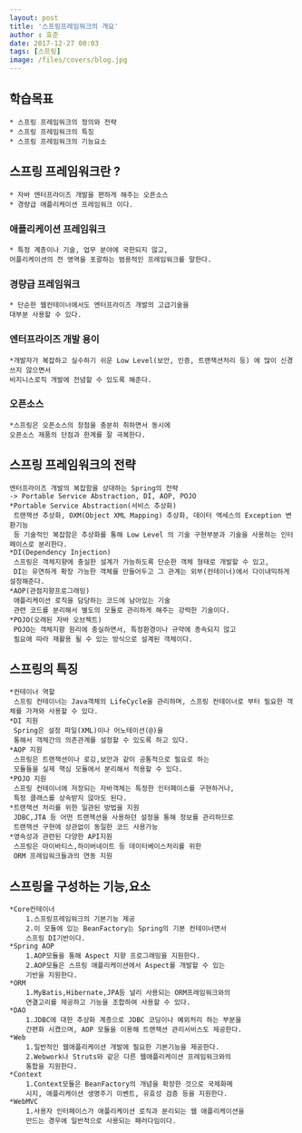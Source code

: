 ```yaml
---
layout: post
title: '스프링프레임워크의 개요'
author : 효준
date: 2017-12-27 00:03
tags: [스프링]
image: /files/covers/blog.jpg
---
```


## 학습목표
    * 스프링 프레임워크의 정의와 전략
    * 스프링 프레임워크의 특징
    * 스프링 프레임워크의 기능요소

## 스프링 프레임워크란 ?
    * 자바 엔터프라이즈 개발을 편하게 해주는 오픈소스
    * 경량급 애플리케이션 프레임워크 이다.

    
### 애플리케이션 프레임워크
    * 특정 계층이나 기술, 업무 분야에 국한되지 않고,
    어플리케이션의 전 영역을 포괄하는 범용적인 프레임워크를 말한다.
    
### 경량급 프레임워크
    * 단순한 웹컨테이너에서도 엔터프라이즈 개발의 고급기술을
    대부분 사용할 수 있다.
    
### 엔터프라이즈 개발 용이
    *개발자가 복잡하고 실수하기 쉬운 Low Level(보안, 인증, 트랜잭션처리 등) 에 많이 신경쓰지 않으면서
    비지니스로직 개발에 전념할 수 있도록 해준다.
    
### 오픈소스
    *스프링은 오픈소스의 장점을 충분히 취하면서 동시에
    오픈소스 제품의 단점과 한계를 잘 극복한다.
    
## 스프링 프레임워크의 전략
    엔터프라이즈 개발의 복잡함을 상대하는 Spring의 전략
    -> Portable Service Abstraction, DI, AOP, POJO
    *Portable Service Abstraction(서비스 추상화)
     트랜잭션 추상화, OXM(Object XML Mapping) 추상화, 데이터 액세스의 Exception 변환기능 
     등 기술적인 복잡함은 추상화를 통해 Low Level 의 기술 구현부분과 기술을 사용하는 인터페이스로 분리한다.
    *DI(Dependency Injection)
     스프링은 객체지향에 충실한 설계가 가능하도록 단순한 객체 형태로 개발할 수 있고, 
     DI는 유연하게 확장 가능한 객체를 만들어두고 그 관계는 외부(컨테이너)에서 다이내믹하게 설정해준다.
    *AOP(관점지향프로그래밍)
     애플리케이션 로직을 담당하는 코드에 남아있는 기술
     관련 코드를 분리해서 별도의 모듈로 관리하게 해주는 강력한 기술이다.
    *POJO(오래된 자바 오브젝트)
     POJO는 객체지향 원리에 충실하면서, 특정환경이나 규약에 종속되지 않고 
     필요에 따라 재활용 될 수 있는 방식으로 설계된 객체이다.
     
## 스프링의 특징
    *컨테이너 역할
     스프링 컨테이너는 Java객체의 LifeCycle을 관리하며, 스프링 컨테이너로 부터 필요한 객체를 가져와 사용할 수 있다.
    *DI 지원
     Spring은 설정 파일(XML)이나 어노테이션(@)을 
     통해서 객체간의 의존관계를 설정할 수 있도록 하고 있다.
    *AOP 지원 
     스프링은 트랜잭션이나 로깅,보안과 같이 공통적으로 필요로 하는
     모듈들을 실제 핵심 모듈에서 분리해서 적용할 수 있다.
    *POJO 지원
     스프링 컨테이너에 저장되는 자바객체는 특정한 인터페이스를 구현하거나,
     특정 클래스를 상속받지 않아도 된다.
    *트랜잭션 처리를 위한 일관된 방법을 지원
     JDBC,JTA 등 어떤 트랜잭션을 사용하던 설정을 통해 정보를 관리하므로
     트랜잭션 구현에 상관없이 동일한 코드 사용가능
    *영속성과 관련된 다양한 API지원
     스프링은 마이바티스,하이버네이트 등 데이터베이스처리를 위한
     ORM 프레임워크들과의 연동 지원
     
## 스프링을 구성하는 기능,요소
    *Core컨테이너
        1.스프링프레임워크의 기본기능 제공
        2.이 모듈에 있는 BeanFactory는 Spring의 기본 컨테이너면서
        스프링 DI기반이다.
    *Spring AOP
        1.AOP모듈을 통해 Aspect 지향 프로그래밍을 지원한다.
        2.AOP모듈은 스프링 애플리케이션에서 Aspect를 개발할 수 있는
        기반을 지원한다.
    *ORM
        1.MyBatis,Hibernate,JPA등 널리 사용되는 ORM프레임워크와의
        연결고리를 제공하고 기능을 조합하여 사용할 수 있다.
    *DAO
        1.JDBC에 대한 추상화 계층으로 JDBC 코딩이나 예외처리 하는 부분을
        간편화 시켰으며, AOP 모듈을 이용해 트랜잭션 관리서비스도 제공한다.
    *Web
        1.일반적인 웹애플리케이션 개발에 필요한 기본기능을 제공한다.
        2.Webwork나 Struts와 같은 다른 웹애플리케이션 프레임워크와의
        통합을 지원한다.
    *Context
        1.Context모듈은 BeanFactory의 개념을 확장한 것으로 국제화메
        시지, 애플리케이션 생명주기 이벤트, 유효성 검증 등을 지원한다.
    *WebMVC
        1.사용자 인터페이스가 애플리케이션 로직과 분리되는 웹 애플리케이션을
        만드는 경우에 일반적으로 사용되는 패러다임이다.